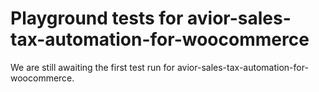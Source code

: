 # Playground tests for avior-sales-tax-automation-for-woocommerce
We are still awaiting the first test run for avior-sales-tax-automation-for-woocommerce.
